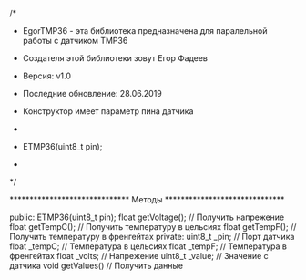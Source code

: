 /*

* EgorTMP36 - эта библиотека предназначена для паралельной работы с датчиком TMP36
* Создателя этой библиотеки зовут Егор Фадеев
* Версия: v1.0
* Последние обновление: 28.06.2019

* Конструктор  имеет параметр пина датчика 
*
*    ETMP36(uint8_t pin);
*


*/

****************************** Методы ******************************

  public: 
    ETMP36(uint8_t pin); 
	  float getVoltage();              // Получить напрежение
	  float getTempC();                // Получить температуру в цельсиях
	  float getTempF();                // Получить температуру в френгейтах
  private:
    uint8_t _pin;                    // Порт датчика
	  float _tempC;                    // Температура в цельсиях
	  float _tempF;                    // Температура в френгейтах
	  float _volts;                    // Напрежение
	  uint8_t _value;                  // Значение с датчика
	  void getValues()                 // Получить данные
